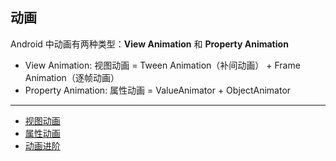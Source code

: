 ## 动画

Android 中动画有两种类型：**View Animation** 和 **Property Animation**

- View Animation: 视图动画 = Tween Animation（补间动画） + Frame Animation（逐帧动画）
- Property Animation: 属性动画 = ValueAnimator + ObjectAnimator
---

- [视图动画](./view_animation.md)
- [属性动画](./property_anim.md)
- [动画进阶](./anim_advance.md)